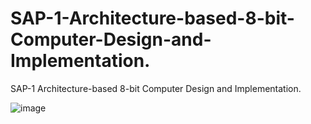# SAP-1-Architecture-based-8-bit-Computer-Design-and-Implementation.
SAP-1 Architecture-based 8-bit Computer Design and Implementation.

![image](https://github.com/Snap0dragon/SAP-1-Architecture-based-8-bit-Computer-Design-and-Implementation./assets/86599809/d68f0149-6f11-4a24-a356-23349c379226)



